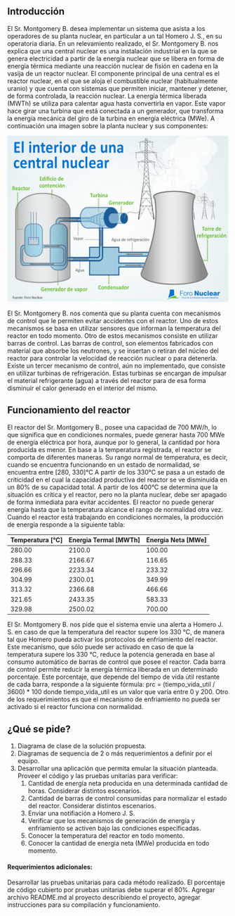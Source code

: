## Introducción

El Sr. Montgomery B. desea implementar un sistema que asista a los operadores de su planta nuclear, en particular a un tal
Homero J. S., en su operatoria diaria.
En un relevamiento realizado, el Sr. Montgomery B. nos explica que una central nuclear es una instalación industrial en la que
se genera electricidad a partir de la energía nuclear que se libera en forma de energía térmica mediante una reacción nuclear
de fisión en cadena en la vasija de un reactor nuclear.
El componente principal de una central es el reactor nuclear, en el que se aloja el combustible nuclear (habitualmente uranio) y
que cuenta con sistemas que permiten iniciar, mantener y detener, de forma controlada, la reacción nuclear.
La energía térmica liberada (MWTh) se utiliza para calentar agua hasta convertirla en vapor. Este vapor hace girar una turbina
que está conectada a un generador, que transforma la energía mecánica del giro de la turbina en energía eléctrica (MWe).
A continuación una imagen sobre la planta nuclear y sus componentes:

![failed_to_load_img](./imgs/image-1.png)

El Sr. Montgomery B. nos comenta que su planta cuenta con mecanismos de control que le permiten evitar accidentes con el
reactor. Uno de estos mecanismos se basa en utilizar sensores que informan la temperatura del reactor en todo momento. Otro
de estos mecanismos consiste en utilizar barras de control. Las barras de control, son elementos fabricados con material que
absorbe los neutrones, y se insertan o retiran del núcleo del reactor para controlar la velocidad de reacción nuclear o para
detenerla. Existe un tercer mecanismo de control, aún no implementado, que consiste en utilizar turbinas de refrigeración. Estas
turbinas se encargan de impulsar el material refrigerante (agua) a través del reactor para de esa forma disminuir el calor
generado en el interior del mismo.

## Funcionamiento del reactor

El reactor del Sr. Montgomery B., posee una capacidad de 700 MW/h, lo que significa que en condiciones normales, puede
generar hasta 700 MWe de energía eléctrica por hora, aunque por lo general, la cantidad por hora producida es menor.
En base a la temperatura registrada, el reactor se comporta de diferentes maneras.
Su rango normal de temperatura, es decir, cuando se encuentra funcionando en un estado de normalidad, se encuentra entre
[280, 330]°C
A partir de los 330°C se pasa a un estado de criticidad en el cual la capacidad productiva del reactor se ve disminuida en un
80% de su capacidad total.
A partir de los 400°C se determina que la situación es crítica y el reactor, pero no la planta nuclear, debe ser apagado de forma
inmediata para evitar accidentes. El reactor no puede generar energía hasta que la temperatura alcance el rango de normalidad
otra vez.
Cuando el reactor está trabajando en condiciones normales, la producción de energía responde a la siguiente tabla:

|Temperatura [°C]| Energia Termal [MWTh]| Energia Neta [MWe]|
|-|-|-|
|280.00| 2100.0 |100.00|
|288.33| 2166.67| 116.65|
|296.66| 2233.34| 233.32|
|304.99| 2300.01| 349.99|
|313.32| 2366.68| 466.66|
|321.65| 2433.35| 583.33|
|329.98| 2500.02| 700.00|

El Sr. Montgomery B. nos pide que el sistema envíe una alerta a Homero J. S. en caso de que la temperatura del reactor
supere los 330 °C, de manera tal que Homero pueda activar los protocolos de enfriamiento del reactor. Este mecanismo, que
sólo puede ser activado en caso de que la temperatura supere los 330 °C, reduce la potencia generada en base al consumo
automático de barras de control que posee el reactor.
Cada barra de control permite reducir la energía térmica liberada en un determinado porcentaje. Este porcentaje, que depende
del tiempo de vida útil restante de cada barra, responde a la siguiente fórmula:
prc = (tiempo_vida_util / 3600) * 100
donde tiempo_vida_util es un valor que varía entre 0 y 200.
Otro de los requerimientos es que el mecanismo de enfriamiento no pueda ser activado si el reactor funciona con normalidad.

## ¿Qué se pide?

1. Diagrama de clase de la solución propuesta.
2. Diagramas de sequencia de 2 o más requerimientos a definir por el equipo.
3. Desarrollar una aplicación que permita emular la situación planteada. Proveer el código y las pruebas unitarias para
verificar:
    1. Cantidad de energía neta producida en una determinada cantidad de horas. Considerar distintos escenarios.
    2. Cantidad de barras de control consumidas para normalizar el estado del reactor. Considerar distintos escenarios.
    3. Enviar una notifiación a Homero J. S.
    4. Verificar que los mecanismos de generación de energía y enfriamiento se activen bajo las condiciones especificadas.
    5. Conocer la temperatura del reactor en todo momento.
    6. Conocer la cantidad de energia neta (MWe) producida en todo momento.

#### Requerimientos adicionales:
Desarrollar las pruebas unitarias para cada método realizado.
El porcentaje de código cubierto por pruebas unitarias debe superar el 80%.
Agregar archivo README.md al proyecto describiendo el proyecto, agregar instrucciones para su compilación y
funcionamiento.